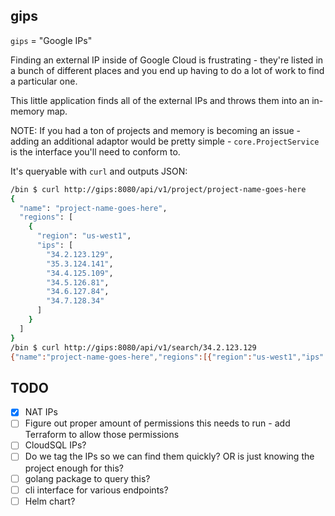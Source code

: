 ## gips

`gips` = "Google IPs"

Finding an external IP inside of Google Cloud is frustrating - they're listed in a bunch of different places and you end up having to do a lot of work to find a particular one.

This little application finds all of the external IPs and throws them into an in-memory map.

NOTE: If you had a ton of projects and memory is becoming an issue - adding an additional adaptor would be pretty simple - `core.ProjectService` is the interface you'll need to conform to.

It's queryable with `curl` and outputs JSON:

```bash
/bin $ curl http://gips:8080/api/v1/project/project-name-goes-here
{
  "name": "project-name-goes-here",
  "regions": [
    {
      "region": "us-west1",
      "ips": [
        "34.2.123.129",
        "35.3.124.141",
        "34.4.125.109",
        "34.5.126.81",
        "34.6.127.84",
        "34.7.128.34"
      ]
    }
  ]
}
/bin $ curl http://gips:8080/api/v1/search/34.2.123.129
{"name":"project-name-goes-here","regions":[{"region":"us-west1","ips":["34.2.123.129","35.3.124.141","34.4.125.109","34.5.126.81","34.6.127.84","34.7.128.34"]}]}
```

## TODO

- [x] NAT IPs
- [ ] Figure out proper amount of permissions this needs to run - add Terraform to allow those permissions
- [ ] CloudSQL IPs?
- [ ] Do we tag the IPs so we can find them quickly? OR is just knowing the project enough for this?
- [ ] golang package to query this?
- [ ] cli interface for various endpoints?
- [ ] Helm chart?